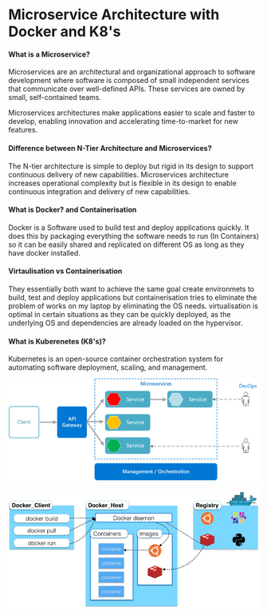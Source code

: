 # Microservice Architecture with Docker and K8's

#### What is a Microservice?

Microservices are an architectural and organizational approach to software development where software is composed of small independent services that communicate over well-defined APIs. These services are owned by small, self-contained teams.

Microservices architectures make applications easier to scale and faster to develop, enabling innovation and accelerating time-to-market for new features.

#### Difference between N-Tier Architecture and Microservices?

The N-tier architecture is simple to deploy but rigid in its design to support continuous delivery of new capabilities. Microservices architecture increases operational complexity but is flexible in its design to enable continuous integration and delivery of new capabilities.

#### What is Docker? and Containerisation

Docker is a Software used to build test and deploy applications quickly. It does this by packaging everything the software needs to run (In Containers) so it can be easily shared and replicated on different OS as long as they have docker installed.

#### Virtaulisation vs Containerisation

They essentially both want to achieve the same goal create environmets to build, test and deploy applications but containerisation tries to eliminate the problem of works on my laptop by eliminating the OS needs. virtualisation is optimal in certain situations as they can be quickly deployed, as the underlying OS and dependencies are already loaded on the hypervisor.

#### What is Kuberenetes (K8's)?

Kubernetes is an open-source container orchestration system for automating software deployment, scaling, and management.

![](MS_arch.png)

![](docker.png)
